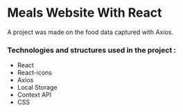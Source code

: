 <h1> Meals Website With React </h1>
<p> A project was made on the food data captured with Axios. </p>
<h3> Technologies and structures used in the project :</h3>
<ul>
<li>React </li>
<li>React-icons </li>
<li>Axios </li>
<li> Local Storage</li>
<li> Context API </li>
<li> CSS </li>
</ul>

